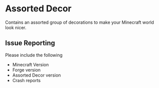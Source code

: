 # Assorted Decor

Contains an assorted group of decorations to make your Minecraft world look nicer.

## Issue Reporting
Please include the following

* Minecraft Version
* Forge version
* Assorted Decor version
* Crash reports